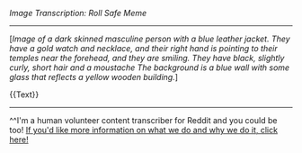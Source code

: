 *Image Transcription: Roll Safe Meme*

---

[*Image of a dark skinned masculine person with a blue leather jacket. They have a gold watch and necklace, and their right hand is pointing to their temples near the forehead, and they are smiling. They have black, slightly curly, short hair and a moustache The background is a blue wall with some glass that reflects a yellow wooden building.*]

{{Text}}

---

^^I'm&#32;a&#32;human&#32;volunteer&#32;content&#32;transcriber&#32;for&#32;Reddit&#32;and&#32;you&#32;could&#32;be&#32;too!&#32;[If&#32;you'd&#32;like&#32;more&#32;information&#32;on&#32;what&#32;we&#32;do&#32;and&#32;why&#32;we&#32;do&#32;it,&#32;click&#32;here!](https://www.reddit.com/r/TranscribersOfReddit/wiki/index)